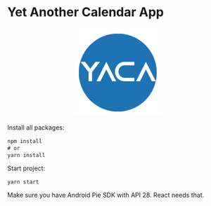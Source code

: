 # Yet Another Calendar App

<p align="center">
  <img width="40%" height="40%" src="assets/images/logo_large.png">
</p>

Install all packages:
```
npm install
# or
yarn install
```

Start project:
```
yarn start
```

Make sure you have Android Pie SDK with API 28. React needs that.
